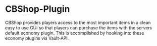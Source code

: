 # CBShop-Plugin
CBShop provides players access to the most important items in a clean easy to use GUI so that players can purchase the items with the servers default economy plugin. This is accomplished by hooking into these economy plugins via Vault-API.
